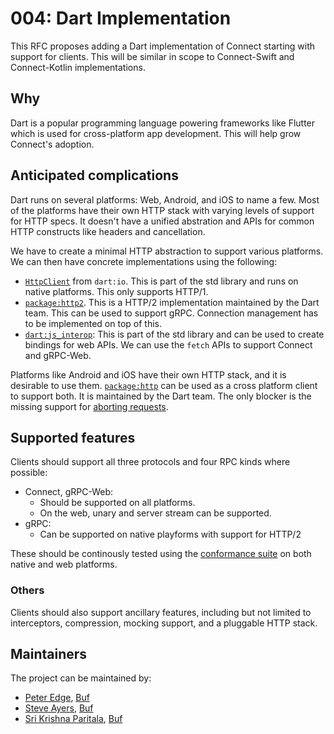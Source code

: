 # 004: Dart Implementation

This RFC proposes adding a Dart implementation of Connect starting with support for clients.
This will be similar in scope to Connect-Swift and Connect-Kotlin implementations.

## Why

Dart is a popular programming language powering frameworks like Flutter which
is used for cross-platform app development. This will help grow Connect's
adoption.

## Anticipated complications

Dart runs on several platforms: Web, Android, and iOS to name a few. Most of the platforms
have their own HTTP stack with varying levels of support for HTTP specs. It doesn't have a
unified abstration and APIs for common HTTP constructs like headers and cancellation.

We have to create a minimal HTTP abstraction to support various platforms. We can then have concrete
implementations using the following:

- [`HttpClient`][dart-io-client] from `dart:io`. This is part of the std library and runs on native platforms.
  This only supports HTTP/1.
- [`package:http2`][pub-http2]. This is a HTTP/2 implementation maintained by the Dart team. This can be used
  to support gRPC. Connection management has to be implemented on top of this.
- [`dart:js_interop`][dart-js-interop]: This is part of the std library and can be used to create
  bindings for web APIs. We can use the `fetch` APIs to support Connect and gRPC-Web.

Platforms like Android and iOS have their own HTTP stack, and it is desirable to use them. [`package:http`][pub-http] 
can be used as a cross platform client to support both. It is maintained by the Dart team. The only blocker
is the missing support for [aborting requests][http-abort-issue].

## Supported features

Clients should support all three protocols and four RPC kinds where possible:

- Connect, gRPC-Web:
  - Should be supported on all platforms.
  - On the web, unary and server stream can be supported.
- gRPC:
  - Can be supported on native playforms with support for HTTP/2

These should be continously tested using the [conformance suite][conformance] on both native and web platforms.

### Others

Clients should also support ancillary features, including but not limited to interceptors,
compression, mocking support, and a pluggable HTTP stack.

## Maintainers

The project can be maintained by:

- [Peter Edge](https://github.com/bufdev), [Buf](https://buf.build)
- [Steve Ayers](https://github.com/smaye81), [Buf](https://buf.build)
- [Sri Krishna Paritala](https://github.com/srikrsna-buf), [Buf](https://buf.build)

[conformance]: https://github.com/connectrpc/conformance
[dart-io-client]: https://dart.dev/libraries/dart-io#http-client
[dart-js-interop]: https://api.dart.dev/dart-js_interop/dart-js_interop-library.html
[http-abort-issue]: https://github.com/dart-lang/http/issues/424
[pub-http2]: https://pub.dev/packages/http2
[pub-http]: https://pub.dev/packages/http

